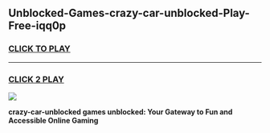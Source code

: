 
## Unblocked-Games-crazy-car-unblocked-Play-Free-iqq0p
<h3>
<a href="https://premium76.site?title=crazy-car-unblocked&ref=18A1">CLICK TO PLAY</a></h3>
<hr>

<h3>
<a href="https://premium76.site?title=crazy-car-unblocked&ref=18A1">CLICK 2 PLAY</a>
  
</h3>

<a href="https://premium76.site?title=crazy-car-unblocked&ref=18A1"><img src="https://clearcache.store/games.png"></a>


**crazy-car-unblocked games unblocked: Your Gateway to Fun and Accessible Online Gaming**
